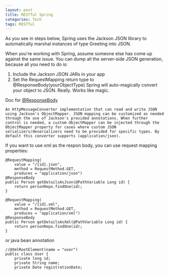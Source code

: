 ```yaml
---
layout: post
title: RESTful Spring
categories: Tech
tags: RESTful
---
```


As you see in steps below, Spring uses the Jackson JSON library to automatically marshal instances of type Greeting into JSON.
 
When you're working with Spring, assume someone else has come up against the same issue. You can dump all the server-side JSON generation, because all you need to do is:

1. Include the Jackson JSON JARs in your app
2. Set the RequestMapping return type to @ResponseBody(yourObjectType)
Spring will auto-magically convert your object to JSON. Really. Works like magic.

Doc for [@ResponseBody](http://static.springsource.org/spring/docs/3.0.x/spring-framework-reference/html/mvc.html#mvc-ann-responsebody)

```
An HttpMessageConverter implementation that can read and write JSON using Jackson's ObjectMapper. JSON mapping can be customized as needed through the use of Jackson's provided annotations. When further control is needed, a custom ObjectMapper can be injected through the ObjectMapper property for cases where custom JSON serializers/deserializers need to be provided for specific types. By default this converter supports (application/json).
```

If you want to use xml as the respon body, you can use request mapping properties:

```
@RequestMapping(
    value = "/{id}.json",
    method = RequestMethod.GET,
    produces = "application/json")
@ResponseBody
public Person getDetailsAsJson(@PathVariable Long id) {
    return personRepo.findOne(id);
}

@RequestMapping(
    value = "/{id}.xml",
    method = RequestMethod.GET,
    produces = "application/xml")
@ResponseBody
public Person getDetailsAsXml(@PathVariable Long id) {
    return personRepo.findOne(id);
}
```

or java bean annotation

```
//@XmlRootElement(name = "user")
public class User {
	private long id;
	private String name;
	private Date registrationDate;
```
